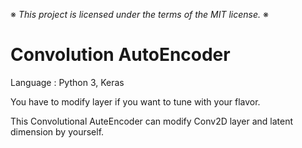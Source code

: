 ※ _This project is licensed under the terms of the MIT license._ ※

# Convolution AutoEncoder

Language : Python 3, Keras

You have to modify layer if you want to tune with your flavor.

This Convolutional AuteEncoder can modify Conv2D layer and latent dimension by yourself.
